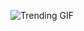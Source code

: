 ![Trending GIF](https://media0.giphy.com/media/v1.Y2lkPThiYjIxNzcyMGZ1dmxkOHZ0eWFtbTJ6MW1pM2lobWlvaW53OWh2ZnA2ejVmejFkOCZlcD12MV9naWZzX3NlYXJjaCZjdD1n/NHUONhmbo448/giphy.gif)
